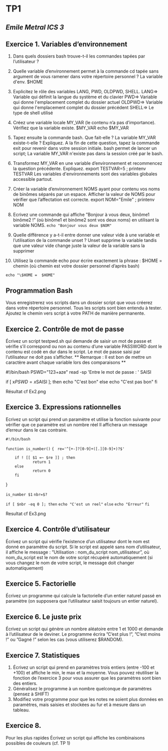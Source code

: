 # TP1
*Emile Metral ICS 3*
---
## Exercice 1. Variables d’environnement 
1. Dans quels dossiers bash trouve-t-il les commandes tapées par l’utilisateur ? 

2. Quelle variable d’environnement permet à la commande cd tapée sans argument de vous ramener dans votre répertoire personnel ? 
La variable d'env. $HOME 


3. Explicitez le rôle des variables LANG, PWD, OLDPWD, SHELL. 
LANG⇒ Variable qui définit la langue du système et du clavier
PWD⇒ Variable qui donne l'emplacement complet du dossier actuel 
OLDPWD⇒  Variable qui donne l'emplacement complet du dossier précédent
SHELL⇒ Le type de shell utilisé 

4. Créez une variable locale MY_VAR (le contenu n’a pas d’importance). Vérifiez que la variable existe. 
$MY_VAR
echo $MY_VAR

5. Tapez ensuite la commande bash. Que fait-elle ? La variable MY_VAR existe-t-elle ? Expliquez. A la fin de cette question, tapez la commande exit pour revenir dans votre session initiale. 
bash permet de lancer un script; La variable MY_VAR n'existe pas dans la session créé par le bash. 

6. Transformez MY_VAR en une variable d’environnement et recommencez la question précédente. Expliquez. 
export TESTVAR=5 ; printenv TESTVAR
Les variables d'environnements sont des variables globales accessible partout.

7. Créer la variable d’environnement NOMS ayant pour contenu vos noms de binômes séparés par un espace. Afficher la valeur de NOMS pour vérifier que l’affectation est correcte. 
export NOM="Emile" ; printenv NOM

8. Ecrivez une commande qui affiche ”Bonjour à vous deux, binôme1 binôme2 !” (où binôme1 et binôme2 sont vos deux noms) en utilisant la variable NOMS. 
`echo "Bonjour vous deux $NOM"`

9. Quelle différence y a-t-il entre donner une valeur vide à une variable et l’utilisation de la commande unset ? 
Unset supprime la variable tandis que une valeur vide change juste la valeur de la variable sans la supprimer

 10. Utilisez la commande echo pour écrire exactement la phrase : $HOME = chemin (où chemin est votre dossier personnel d’après bash)

 `echo "\$HOME =  $HOME"`
## Programmation Bash 

Vous enregistrerez vos scripts dans un dossier script que vous créerez dans votre répertoire personnel. Tous les scripts sont bien entendu à tester. Ajoutez le chemin vers script à votre PATH de manière permanente.

## Exercice 2. Contrôle de mot de passe 

Écrivez un script testpwd.sh qui demande de saisir un mot de passe et vérifie s’il correspond ou non au contenu d’une variable PASSWORD dont le contenu est codé en dur dans le script. Le mot de passe saisi par l’utilisateur ne doit pas s’afficher. 
** Remarque : Il est bon de mettre un caractère avant chaque variable lors des comparaisons ** 

#!/bin/bash
PSWD="123+aze"
read -sp 'Entre le mot de passe : ' SAISI

if [  x$PSWD = x$SAISI ]; then
        echo "C'est bon"
else
        echo "C'est pas bon"
fi

Résultat cf Ex2.png 

## Exercice 3. Expressions rationnelles 

Ecrivez un script qui prend un paramètre et utilise la fonction suivante pour vérifier que ce paramètre est un nombre réel 
 Il affichera un message d’erreur dans le cas contraire. 


`#!/bin/bash`

`function is_number()`
`{`
      `  re='^[+-]?[0-9]+([.][0-9]+)?$' `

        if ! [[ $1 =~ $re ]] ; then 
                return 1
        else
                return 0
        fi
}

`is_number $1`
`nbr=$?`

`if [ $nbr -eq 0 ]; then`
        `echo "C'est un reel"`
`else`
        `echo "Erreur"`
`fi`




Resultat cf Ex3.png

## Exercice 4. Contrôle d’utilisateur 

Écrivez un script qui vérifie l’existence d’un utilisateur dont le nom est donné en paramètre du script. Si le script est appelé sans nom d’utilisateur, il affiche le message : ”Utilisation : nom_du_script nom_utilisateur”, où nom_du_script est le nom de votre script récupéré automatiquement (si vous changez le nom de votre script, le message doit changer automatiquement) 

## Exercice 5. Factorielle

 Écrivez un programme qui calcule la factorielle d’un entier naturel passé en paramètre (on supposera que l’utilisateur saisit toujours un entier naturel). 
 
## Exercice 6. Le juste prix
 Écrivez un script qui génère un nombre aléatoire entre 1 et 1000 et demande à l’utilisateur de le deviner. Le programme écrira ”C’est plus !”, ”C’est moins !” ou ”Gagné !” selon les cas (vous utiliserez $RANDOM). 

## Exercice 7. Statistiques 
1. Écrivez un script qui prend en paramètres trois entiers (entre -100 et +100) et affiche le min, le max et la moyenne. Vous pouvez réutiliser la fonction de l’exercice 3 pour vous assurer que les paramètres sont bien des entiers. 
2. Généralisez le programme à un nombre quelconque de paramètres (pensez à SHIFT) 
3. Modifiez votre programme pour que les notes ne soient plus données en paramètres, mais saisies et stockées au fur et à mesure dans un tableau. 
## Exercice 8. 
Pour les plus rapides Écrivez un script qui affiche les combinaisons possibles de couleurs (cf. TP 1) 
